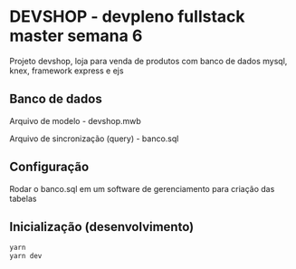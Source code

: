 # DEVSHOP - devpleno fullstack master semana 6
Projeto devshop, loja para venda de produtos com banco de dados mysql, knex, framework express e ejs
## Banco de dados
Arquivo de modelo - devshop.mwb

Arquivo de sincronização (query) - banco.sql
## Configuração
Rodar o banco.sql em um software de gerenciamento para criação das tabelas
## Inicialização (desenvolvimento)
```sh
yarn
yarn dev
```